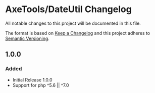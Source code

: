 # AxeTools/DateUtil Changelog

All notable changes to this project will be documented in this file.

The format is based on [Keep a Changelog]
and this project adheres to [Semantic Versioning].

## 1.0.0

### Added

- Initial Release 1.0.0
- Support for php ^5.6 || ^7.0

[Keep a Changelog]:http://keepachangelog.com/en/1.1.0/
[Semantic Versioning]:http://semver.org/spec/v2.0.0.html
